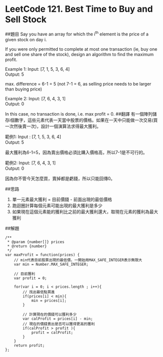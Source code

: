 # LeetCode 121. Best Time to Buy and Sell Stock

##題目
Say you have an array for which the i<sup>th</sup> element is the price of a given stock on day i.

If you were only permitted to complete at most one transaction (ie, buy one and sell one share of the stock), design an algorithm to find the maximum profit.

Example 1:
Input: [7, 1, 5, 3, 6, 4]  
Output: 5

max. difference = 6-1 = 5 (not 7-1 = 6, as selling price needs to be larger than buying price)  

Example 2:
Input: [7, 6, 4, 3, 1]  
Output: 0

In this case, no transaction is done, i.e. max profit = 0.
##翻譯
有一個陣列儲存i個數字，這些元素代表一天當中股票的價格。如果在一天中只能做一次交易(買一次然後賣一次)，設計一個演算法求得最大獲利。

範例1:
Input : [7, 1, 5, 3, 6, 4]  
Output: 5

最大獲利為6-1=5，因為賣出價格必須比購入價格高，所以7-1是不可行的。

範例2:
Input: [7, 6, 4, 3, 1]  
Output: 0

因為你不管今天怎麼買，賣掉都是虧錢，所以只能回傳0。

##思路

1. 單一元素最大獲利 = 目前價錢 - 前面出現的最低價格
2. 跑迴圈計算每個元素可能出現的最大獲利是多少
3. 如果現在這個元素能的獲利比之前的最大獲利還大，取現在元素的獲利為最大獲利

##解題
```
/**
 * @param {number[]} prices
 * @return {number}
 */
var maxProfit = function(prices) {    
    // min代表目前股票出現的最低價，一開始用MAX_SAFE_INTEGER表示無限大
    var min = Number.MAX_SAFE_INTEGER;
    
    // 目前獲利
    var profit = 0;

    for(var i = 0; i < prices.length ; i++){
        // 找出最低點買進
        if(prices[i] < min){
            min = prices[i];
        }
        
        // 計算現在的價錢可以獲利多少
        var calProfit = prices[i] - min;       
        // 現在的價錢賣出是否可以獲得更高的獲利
        if(calProfit > profit ){
            profit = calProfit;
        }
    }
    return profit;
};
```

